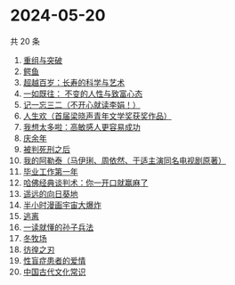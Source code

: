 # 2024-05-20

共 20 条

<!-- BEGIN WEREAD -->
<!-- 最后更新时间 2024-05-20 01:00:56 +0800 -->
1. [重组与突破](https://weread.qq.com/web/bookDetail/67e32950813ab8db0g017351)
1. [鳄鱼](https://weread.qq.com/web/bookDetail/44832c50813ab8d99g01612b)
1. [超越百岁：长寿的科学与艺术](https://weread.qq.com/web/bookDetail/12f326c0813ab8d88g015fdf)
1. [一如既往： 不变的人性与致富心态](https://weread.qq.com/web/bookDetail/f8e322b0813ab8db0g01952e)
1. [记一忘三二（不开心就读李娟！）](https://weread.qq.com/web/bookDetail/f1c321d0813ab6e60g0141c1)
1. [人生欢（首届梁晓声青年文学奖获奖作品）](https://weread.qq.com/web/bookDetail/37f329b0813ab8d08g011b34)
1. [我想太多啦：高敏感人更容易成功](https://weread.qq.com/web/bookDetail/db832970813ab8d8fg015a78)
1. [庆余年](https://weread.qq.com/web/bookDetail/0ae32be0570f000ae1bf155)
1. [被判死刑之后](https://weread.qq.com/web/bookDetail/e88324f0813ab8d1dg013d49)
1. [我的阿勒泰（马伊琍、周依然、于适主演同名电视剧原著）](https://weread.qq.com/web/bookDetail/6e732140813ab6e60g013caf)
1. [毕业工作第一年](https://weread.qq.com/web/bookDetail/57c32d50813ab8d2cg0157ab)
1. [哈佛经典谈判术：你一开口就赢麻了](https://weread.qq.com/web/bookDetail/bf032c7072103ce5bf0568a)
1. [遥远的向日葵地](https://weread.qq.com/web/bookDetail/71932380717ea7b7719501e)
1. [半小时漫画宇宙大爆炸](https://weread.qq.com/web/bookDetail/3e9321f07277f0223e98277)
1. [逃离](https://weread.qq.com/web/bookDetail/3cf3255071d2e86f3cf3371)
1. [一读就懂的孙子兵法](https://weread.qq.com/web/bookDetail/500327c0813ab8bb3g01417a)
1. [冬牧场](https://weread.qq.com/web/bookDetail/d1d32fa053b924d1d0ac0a5)
1. [彷徨之刃](https://weread.qq.com/web/bookDetail/e44327d05c7edee44530f9e)
1. [性盲症患者的爱情](https://weread.qq.com/web/bookDetail/79e32ed05e1c4579e68fd8c)
1. [中国古代文化常识](https://weread.qq.com/web/bookDetail/36832c507164851a368ca1b)
<!-- END WEREAD -->